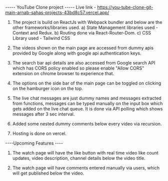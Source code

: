 ----- YouTube Clone project -----
Live link - https://you-tube-clone-git-main-arnab-sahas-projects-43bd8c57.vercel.app/

1. The project is build on ReactJs with Webpack bundler and below are the other frameworks/libraries used.
    a) State Management libraries used - Context and Redux.
    b) Routing done via React-Router-Dom.
    c) CSS Library used - Tailwind CSS

2. The videos shown on the main page are accessed from dummy apis provided by Google along with google api authentication keys.

3. The search bar api details are also accessed from Google search API which has CORS policy enabled so please enable "Allow CORS" extension on chrome browser to experience that.

4. The options on the side bar of the main page can be toggled on clicking on the hamburger icon on the top.

5. The live chat messages are just dummy names and messages extracted from functions, messages can be typed manually on the input box which gets added on the live chat queue. It is done via API polling which shows messages after 3 sec interval.

6. Added some nested dummy comments below every video via recursion.

7. Hosting is done on vercel.

----Upcoming Features ----

1. The watch page will have the like button with real time video like count updates, video description, channel details below the video title.

2. The watch page will have comments entered manually via users, which will get published below the video.